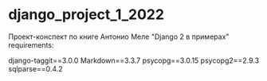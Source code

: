# django_project_1_2022
Проект-конспект по книге Антонио Меле "Django 2 в примерах"
requirements:

django-taggit==3.0.0
Markdown==3.3.7
psycopg==3.0.15
psycopg2==2.9.3
sqlparse==0.4.2

